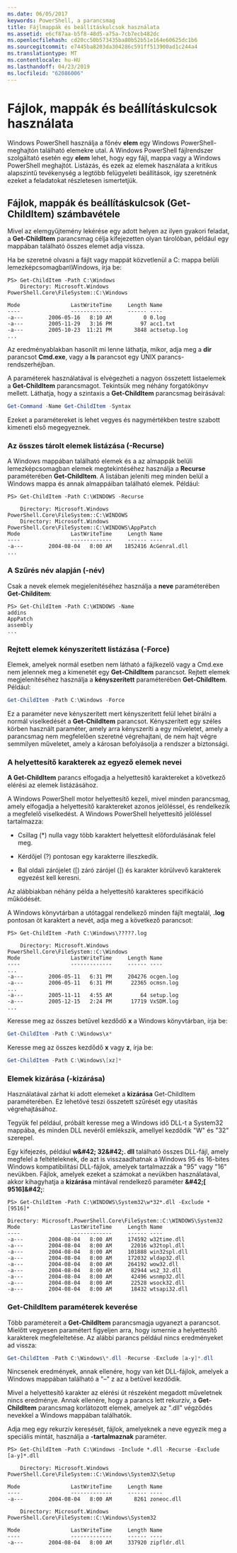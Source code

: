 ```yaml
---
ms.date: 06/05/2017
keywords: PowerShell, a parancsmag
title: Fájlmappák és beállításkulcsok használata
ms.assetid: e6cf87aa-b5f8-48d5-a75a-7cb7ecb482dc
ms.openlocfilehash: cd20cc50b573435ba80b52b51e164e60625dc1b6
ms.sourcegitcommit: e7445ba8203da304286c591ff513900ad1c244a4
ms.translationtype: MT
ms.contentlocale: hu-HU
ms.lasthandoff: 04/23/2019
ms.locfileid: "62086006"
---
```

# <a name="working-with-files-folders-and-registry-keys"></a>Fájlok, mappák és beállításkulcsok használata

Windows PowerShell használja a főnév **elem** egy Windows PowerShell-meghajtón található elemekre utal. A Windows PowerShell fájlrendszer szolgáltató esetén egy **elem** lehet, hogy egy fájl, mappa vagy a Windows PowerShell meghajtót. Listázás, és ezek az elemek használata a kritikus alapszintű tevékenység a legtöbb felügyeleti beállítások, így szeretnénk ezeket a feladatokat részletesen ismertetjük.

## <a name="enumerating-files-folders-and-registry-keys-get-childitem"></a>Fájlok, mappák és beállításkulcsok (Get-ChildItem) számbavétele

Mivel az elemgyűjtemény lekérése egy adott helyen az ilyen gyakori feladat, a **Get-ChildItem** parancsmag célja kifejezetten olyan tárolóban, például egy mappában található összes elemet adja vissza.

Ha be szeretné olvasni a fájlt vagy mappát közvetlenül a C: mappa belüli lemezképcsomagban\\Windows, írja be:

```
PS> Get-ChildItem -Path C:\Windows
    Directory: Microsoft.Windows PowerShell.Core\FileSystem::C:\Windows

Mode                LastWriteTime     Length Name
----                -------------     ------ ----
-a---        2006-05-16   8:10 AM          0 0.log
-a---        2005-11-29   3:16 PM         97 acc1.txt
-a---        2005-10-23  11:21 PM       3848 actsetup.log
...
```

Az eredményablakban hasonlít mi lenne láthatja, mikor, adja meg a **dir** parancsot **Cmd.exe**, vagy a **ls** parancsot egy UNIX parancs-rendszerhéjban.

A paraméterek használatával is elvégezheti a nagyon összetett listaelemek a **Get-ChildItem** parancsmagot. Tekintsük meg néhány forgatókönyv mellett. Láthatja, hogy a szintaxis a **Get-ChildItem** parancsmag beírásával:

```powershell
Get-Command -Name Get-ChildItem -Syntax
```

Ezeket a paramétereket is lehet vegyes és nagymértékben testre szabott kimeneti első megegyeznek.

### <a name="listing-all-contained-items--recurse"></a>Az összes tárolt elemek listázása (-Recurse)

A Windows mappában található elemek és a az almappák belüli lemezképcsomagban elemek megtekintéséhez használja a **Recurse** paraméterében **Get-ChildItem**. A listában jeleníti meg minden belül a Windows mappa és annak almappáiban található elemek. Például:

```
PS> Get-ChildItem -Path C:\WINDOWS -Recurse

    Directory: Microsoft.Windows PowerShell.Core\FileSystem::C:\WINDOWS
    Directory: Microsoft.Windows PowerShell.Core\FileSystem::C:\WINDOWS\AppPatch
Mode                LastWriteTime     Length Name
----                -------------     ------ ----
-a---        2004-08-04   8:00 AM    1852416 AcGenral.dll
...
```

### <a name="filtering-items-by-name--name"></a>A Szűrés név alapján (-név)

Csak a nevek elemek megjelenítéséhez használja a **neve** paraméterében **Get-Childitem**:

```
PS> Get-ChildItem -Path C:\WINDOWS -Name
addins
AppPatch
assembly
...
```

### <a name="forcibly-listing-hidden-items--force"></a>Rejtett elemek kényszerített listázása (-Force)

Elemek, amelyek normál esetben nem látható a fájlkezelő vagy a Cmd.exe nem jelennek meg a kimenetét egy **Get-ChildItem** parancsot. Rejtett elemek megjelenítéséhez használja a **kényszerített** paraméterében **Get-ChildItem**. Például:

```powershell
Get-ChildItem -Path C:\Windows -Force
```

Ez a paraméter neve kényszerített mert kényszerített felül lehet bírálni a normál viselkedését a **Get-ChildItem** parancsot. Kényszerített egy széles körben használt paraméter, amely arra kényszeríti a egy műveletet, amely a parancsmag nem megfelelően szeretné végrehajtani, de nem hajt végre semmilyen műveletet, amely a károsan befolyásolja a rendszer a biztonsági.

### <a name="matching-item-names-with-wildcards"></a>A helyettesítő karakterek az egyező elemek nevei

**A Get-ChildItem** parancs elfogadja a helyettesítő karaktereket a következő elérési az elemek listázásához.

A Windows PowerShell motor helyettesítő kezeli, mivel minden parancsmag, amely elfogadja a helyettesítő karaktereket azonos jelöléssel, és rendelkezik a megfelelő viselkedést. A Windows PowerShell helyettesítő jelöléssel tartalmazza:

- Csillag (\*) nulla vagy több karaktert helyettesít előfordulásának felel meg.

- Kérdőjel (?) pontosan egy karakterre illeszkedik.

- Bal oldali zárójelet (\[) záró zárójel (]) és karakter körülvevő karakterek egyezést kell keresni.

Az alábbiakban néhány példa a helyettesítő karakteres specifikáció működését.

A Windows könyvtárban a utótaggal rendelkező minden fájlt megtalál, **.log** pontosan öt karaktert a nevét, adja meg a következő parancsot:

```
PS> Get-ChildItem -Path C:\Windows\?????.log

    Directory: Microsoft.Windows PowerShell.Core\FileSystem::C:\Windows
Mode                LastWriteTime     Length Name
----                -------------     ------ ----
...
-a---        2006-05-11   6:31 PM     204276 ocgen.log
-a---        2006-05-11   6:31 PM      22365 ocmsn.log
...
-a---        2005-11-11   4:55 AM         64 setup.log
-a---        2005-12-15   2:24 PM      17719 VxSDM.log
...
```

Keresse meg az összes betűvel kezdődő **x** a Windows könyvtárban, írja be:

```powershell
Get-ChildItem -Path C:\Windows\x*
```

Keresse meg az összes kezdődő **x** vagy **z**, írja be:

```powershell
Get-ChildItem -Path C:\Windows\[xz]*
```

### <a name="excluding-items--exclude"></a>Elemek kizárása (-kizárása)

Használatával zárhat ki adott elemeket a **kizárása** Get-ChildItem paraméterében. Ez lehetővé teszi összetett szűrését egy utasítás végrehajtásához.

Tegyük fel például, próbált keresse meg a Windows idő DLL-t a System32 mappába, és minden DLL nevéről emlékszik, amellyel kezdődik "W" és "32" szerepel.

Egy kifejezés, például **w\&#42; 32\&#42;. dll** található összes DLL-fájl, amely megfelel a feltételeknek, de azt is visszaadhatnak a Windows 95 és 16-bites Windows kompatibilitási DLL-fájlok, amelyek tartalmazzák a "95" vagy "16" nevükben. Fájlok, amelyek ezeket a számokat a nevükben használatával, akkor kihagyhatja a **kizárása** mintával rendelkező paraméter  **\&#42;\[ 9516]\&#42;**:

```
PS> Get-ChildItem -Path C:\WINDOWS\System32\w*32*.dll -Exclude *[9516]*

Directory: Microsoft.PowerShell.Core\FileSystem::C:\WINDOWS\System32
Mode                LastWriteTime     Length Name
----                -------------     ------ ----
-a---        2004-08-04   8:00 AM     174592 w32time.dll
-a---        2004-08-04   8:00 AM      22016 w32topl.dll
-a---        2004-08-04   8:00 AM     101888 win32spl.dll
-a---        2004-08-04   8:00 AM     172032 wldap32.dll
-a---        2004-08-04   8:00 AM     264192 wow32.dll
-a---        2004-08-04   8:00 AM      82944 ws2_32.dll
-a---        2004-08-04   8:00 AM      42496 wsnmp32.dll
-a---        2004-08-04   8:00 AM      22528 wsock32.dll
-a---        2004-08-04   8:00 AM      18432 wtsapi32.dll
```

### <a name="mixing-get-childitem-parameters"></a>Get-ChildItem paraméterek keverése

Több paramétereit a **Get-ChildItem** parancsmagja ugyanezt a parancsot. Mielőtt vegyesen paramétert figyeljen arra, hogy ismernie a helyettesítő karakterek megfeleltetése. Az alábbi parancs például nincs eredményeket ad vissza:

```powershell
Get-ChildItem -Path C:\Windows\*.dll -Recurse -Exclude [a-y]*.dll
```

Nincsenek eredmények, annak ellenére, hogy van két DLL-fájlok, amelyek a Windows mappában található a "–" z az a betűvel kezdődik.

Mivel a helyettesítő karakter az elérési út részeként megadott műveletnek nincs eredménye. Annak ellenére, hogy a parancs lett rekurzív, a **Get-ChildItem** parancsmag korlátozott elemek, amelyek az ".dll" végződés nevekkel a Windows mappában találhatók.

Adja meg egy rekurzív keresését, fájlok, amelyeknek a neve egyezik meg a speciális mintát, használja a **-tartalmaznak** paraméter.

```
PS> Get-ChildItem -Path C:\Windows -Include *.dll -Recurse -Exclude [a-y]*.dll

    Directory: Microsoft.Windows PowerShell.Core\FileSystem::C:\Windows\System32\Setup

Mode                LastWriteTime     Length Name
----                -------------     ------ ----
-a---        2004-08-04   8:00 AM       8261 zoneoc.dll

    Directory: Microsoft.Windows PowerShell.Core\FileSystem::C:\Windows\System32

Mode                LastWriteTime     Length Name
----                -------------     ------ ----
-a---        2004-08-04   8:00 AM     337920 zipfldr.dll
```